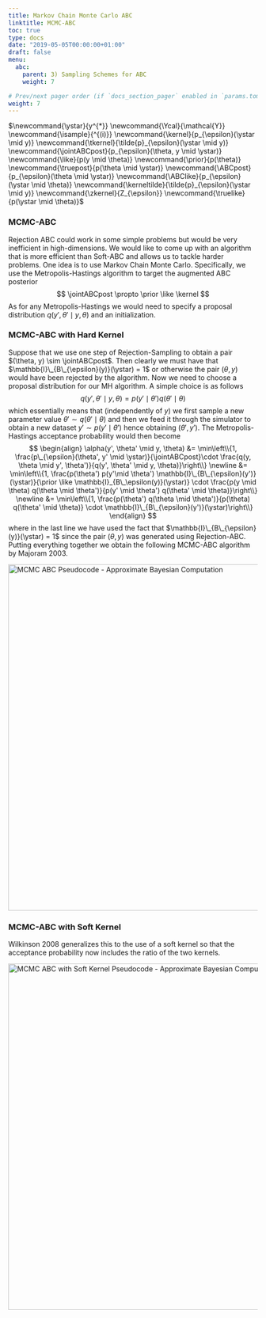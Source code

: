 ```yaml
---
title: Markov Chain Monte Carlo ABC
linktitle: MCMC-ABC
toc: true
type: docs
date: "2019-05-05T00:00:00+01:00"
draft: false
menu:
  abc:
    parent: 3) Sampling Schemes for ABC
    weight: 7

# Prev/next pager order (if `docs_section_pager` enabled in `params.toml`)
weight: 7
---
```

$\newcommand{\ystar}{y^{\*}}
\newcommand{\Ycal}{\mathcal{Y}}
\newcommand{\isample}{^{(i)}}
\newcommand{\kernel}{p\_{\epsilon}(\ystar \mid y)}
\newcommand{\tkernel}{\tilde{p}\_{\epsilon}(\ystar \mid y)}
\newcommand{\jointABCpost}{p_\{\epsilon}(\theta, y \mid \ystar)}
\newcommand{\like}{p(y \mid \theta)}
\newcommand{\prior}{p(\theta)}
\newcommand{\truepost}{p(\theta \mid \ystar)}
\newcommand{\ABCpost}{p\_{\epsilon}(\theta \mid \ystar)}
\newcommand{\ABClike}{p\_{\epsilon}(\ystar \mid \theta)}
\newcommand{\kerneltilde}{\tilde{p}\_{\epsilon}(\ystar \mid y)}
\newcommand{\zkernel}{Z\_{\epsilon}}
\newcommand{\truelike}{p(\ystar \mid \theta)}$

### MCMC-ABC
Rejection ABC could work in some simple problems but would be very inefficient in high-dimensions. We would like to come up with an algorithm that is more efficient than Soft-ABC and allows us to tackle harder problems. One idea is to use Markov Chain Monte Carlo. Specifically, we use the Metropolis-Hastings algorithm to target the augmented ABC posterior
$$
\jointABCpost \propto \prior \like \kernel
$$
As for any Metropolis-Hastings we would need to specify a proposal distribution $q(y', \theta' \mid y, \theta)$ and an initialization. 

### MCMC-ABC with Hard Kernel
Suppose that we use one step of Rejection-Sampling to obtain a pair $(\theta, y) \sim \jointABCpost$. Then clearly we must have that $\mathbb{I}\_{B\_{\epsilon}(y)}(\ystar) = 1$ or otherwise the pair $(\theta, y)$ would have been rejected by the algorithm. Now we need to choose a proposal distribution for our MH algorithm. A simple choice is as follows
$$
q(y', \theta' \mid y, \theta) = p(y' \mid \theta') q(\theta' \mid \theta)
$$
which essentially means that (independently of $y$) we first sample a new parameter value $\theta' \sim q(\theta' \mid \theta)$ and then we feed it through the simulator to obtain a new dataset $y' \sim p(y' \mid \theta')$ hence obtaining $(\theta', y')$. The Metropolis-Hastings acceptance probability would then become
$$
\begin{align}
    \alpha(y', \theta' \mid y, \theta) &= \min\left\\{1, \frac{p\_{\epsilon}(\theta', y' \mid \ystar)}{\jointABCpost}\cdot \frac{q(y, \theta \mid y', \theta')}{q(y', \theta' \mid y, \theta)}\right\\} \newline 
    &= \min\left\\{1, \frac{p(\theta') p(y'\mid \theta') \mathbb{I}\_{B\_{\epsilon}(y')}(\ystar)}{\prior \like \mathbb{I}_{B\_\epsilon(y)}(\ystar)} \cdot \frac{p(y \mid \theta) q(\theta \mid \theta')}{p(y' \mid \theta') q(\theta' \mid \theta)}\right\\} \newline
    &= \min\left\\{1, \frac{p(\theta') q(\theta \mid \theta')}{p(\theta) q(\theta' \mid \theta)} \cdot \mathbb{I}\_{B\_{\epsilon}(y')}(\ystar)\right\\}
\end{align}
$$
where in the last line we have used the fact that $\mathbb{I}\_{B\_{\epsilon}(y)}(\ystar) = 1$ since the pair $(\theta, y)$ was generated using Rejection-ABC. Putting everything together we obtain the following MCMC-ABC algorithm by Majoram 2003. 

<img src="/mcmc-abc.png" alt="MCMC ABC Pseudocode - Approximate Bayesian Computation" width="700"/>

### MCMC-ABC with Soft Kernel
Wilkinson 2008 generalizes this to the use of a soft kernel so that the acceptance probability now includes the ratio of the two kernels.

<img src="/mcmc-abc-soft.png" alt="MCMC ABC with Soft Kernel Pseudocode - Approximate Bayesian Computation" width="700"/>

